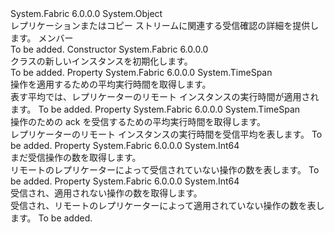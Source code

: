 <Type Name="RemoteReplicatorAcknowledgementDetail" FullName="System.Fabric.Query.RemoteReplicatorAcknowledgementDetail">
  <TypeSignature Language="C#" Value="public sealed class RemoteReplicatorAcknowledgementDetail" />
  <TypeSignature Language="ILAsm" Value=".class public auto ansi sealed beforefieldinit RemoteReplicatorAcknowledgementDetail extends System.Object" />
  <TypeSignature Language="DocId" Value="T:System.Fabric.Query.RemoteReplicatorAcknowledgementDetail" />
  <TypeSignature Language="VB.NET" Value="Public NotInheritable Class RemoteReplicatorAcknowledgementDetail" />
  <TypeSignature Language="F#" Value="type RemoteReplicatorAcknowledgementDetail = class" />
  <AssemblyInfo>
    <AssemblyName>System.Fabric</AssemblyName>
    <AssemblyVersion>6.0.0.0</AssemblyVersion>
  </AssemblyInfo>
  <Base>
    <BaseTypeName>System.Object</BaseTypeName>
  </Base>
  <Interfaces />
  <Docs>
    <summary>
            レプリケーションまたはコピー ストリームに関連する受信確認の詳細を提供します。 メンバー<see cref="T:System.Fabric.Query.RemoteReplicatorStatus" /></summary>
    <remarks>To be added.</remarks>
  </Docs>
  <Members>
    <Member MemberName=".ctor">
      <MemberSignature Language="C#" Value="public RemoteReplicatorAcknowledgementDetail ();" />
      <MemberSignature Language="ILAsm" Value=".method public hidebysig specialname rtspecialname instance void .ctor() cil managed" />
      <MemberSignature Language="DocId" Value="M:System.Fabric.Query.RemoteReplicatorAcknowledgementDetail.#ctor" />
      <MemberSignature Language="VB.NET" Value="Public Sub New ()" />
      <MemberType>Constructor</MemberType>
      <AssemblyInfo>
        <AssemblyName>System.Fabric</AssemblyName>
        <AssemblyVersion>6.0.0.0</AssemblyVersion>
      </AssemblyInfo>
      <Parameters />
      <Docs>
        <summary>
          <para><see cref="T:System.Fabric.Query.RemoteReplicatorAcknowledgementDetail" /> クラスの新しいインスタンスを初期化します。</para>
        </summary>
        <remarks>To be added.</remarks>
      </Docs>
    </Member>
    <Member MemberName="AverageApplyDuration">
      <MemberSignature Language="C#" Value="public TimeSpan AverageApplyDuration { get; }" />
      <MemberSignature Language="ILAsm" Value=".property instance valuetype System.TimeSpan AverageApplyDuration" />
      <MemberSignature Language="DocId" Value="P:System.Fabric.Query.RemoteReplicatorAcknowledgementDetail.AverageApplyDuration" />
      <MemberSignature Language="VB.NET" Value="Public ReadOnly Property AverageApplyDuration As TimeSpan" />
      <MemberSignature Language="F#" Value="member this.AverageApplyDuration : TimeSpan" Usage="System.Fabric.Query.RemoteReplicatorAcknowledgementDetail.AverageApplyDuration" />
      <MemberType>Property</MemberType>
      <AssemblyInfo>
        <AssemblyName>System.Fabric</AssemblyName>
        <AssemblyVersion>6.0.0.0</AssemblyVersion>
      </AssemblyInfo>
      <ReturnValue>
        <ReturnType>System.TimeSpan</ReturnType>
      </ReturnValue>
      <Docs>
        <summary>
            操作を適用するための平均実行時間を取得します。
            </summary>
        <value>
          <para>表す平均では、レプリケーターのリモート インスタンスの実行時間が適用されます。</para>
        </value>
        <remarks>To be added.</remarks>
      </Docs>
    </Member>
    <Member MemberName="AverageReceiveDuration">
      <MemberSignature Language="C#" Value="public TimeSpan AverageReceiveDuration { get; }" />
      <MemberSignature Language="ILAsm" Value=".property instance valuetype System.TimeSpan AverageReceiveDuration" />
      <MemberSignature Language="DocId" Value="P:System.Fabric.Query.RemoteReplicatorAcknowledgementDetail.AverageReceiveDuration" />
      <MemberSignature Language="VB.NET" Value="Public ReadOnly Property AverageReceiveDuration As TimeSpan" />
      <MemberSignature Language="F#" Value="member this.AverageReceiveDuration : TimeSpan" Usage="System.Fabric.Query.RemoteReplicatorAcknowledgementDetail.AverageReceiveDuration" />
      <MemberType>Property</MemberType>
      <AssemblyInfo>
        <AssemblyName>System.Fabric</AssemblyName>
        <AssemblyVersion>6.0.0.0</AssemblyVersion>
      </AssemblyInfo>
      <ReturnValue>
        <ReturnType>System.TimeSpan</ReturnType>
      </ReturnValue>
      <Docs>
        <summary>
            操作のための ack を受信するための平均実行時間を取得します。
            </summary>
        <value>
          <para>レプリケーターのリモート インスタンスの実行時間を受信平均を表します。</para>
        </value>
        <remarks>To be added.</remarks>
      </Docs>
    </Member>
    <Member MemberName="NotReceivedCount">
      <MemberSignature Language="C#" Value="public long NotReceivedCount { get; }" />
      <MemberSignature Language="ILAsm" Value=".property instance int64 NotReceivedCount" />
      <MemberSignature Language="DocId" Value="P:System.Fabric.Query.RemoteReplicatorAcknowledgementDetail.NotReceivedCount" />
      <MemberSignature Language="VB.NET" Value="Public ReadOnly Property NotReceivedCount As Long" />
      <MemberSignature Language="F#" Value="member this.NotReceivedCount : int64" Usage="System.Fabric.Query.RemoteReplicatorAcknowledgementDetail.NotReceivedCount" />
      <MemberType>Property</MemberType>
      <AssemblyInfo>
        <AssemblyName>System.Fabric</AssemblyName>
        <AssemblyVersion>6.0.0.0</AssemblyVersion>
      </AssemblyInfo>
      <ReturnValue>
        <ReturnType>System.Int64</ReturnType>
      </ReturnValue>
      <Docs>
        <summary>
            まだ受信操作の数を取得します。
            </summary>
        <value>
          <para>リモートのレプリケーターによって受信されていない操作の数を表します。</para>
        </value>
        <remarks>To be added.</remarks>
      </Docs>
    </Member>
    <Member MemberName="ReceivedAndNotAppliedCount">
      <MemberSignature Language="C#" Value="public long ReceivedAndNotAppliedCount { get; }" />
      <MemberSignature Language="ILAsm" Value=".property instance int64 ReceivedAndNotAppliedCount" />
      <MemberSignature Language="DocId" Value="P:System.Fabric.Query.RemoteReplicatorAcknowledgementDetail.ReceivedAndNotAppliedCount" />
      <MemberSignature Language="VB.NET" Value="Public ReadOnly Property ReceivedAndNotAppliedCount As Long" />
      <MemberSignature Language="F#" Value="member this.ReceivedAndNotAppliedCount : int64" Usage="System.Fabric.Query.RemoteReplicatorAcknowledgementDetail.ReceivedAndNotAppliedCount" />
      <MemberType>Property</MemberType>
      <AssemblyInfo>
        <AssemblyName>System.Fabric</AssemblyName>
        <AssemblyVersion>6.0.0.0</AssemblyVersion>
      </AssemblyInfo>
      <ReturnValue>
        <ReturnType>System.Int64</ReturnType>
      </ReturnValue>
      <Docs>
        <summary>
            受信され、適用されない操作の数を取得します。
            </summary>
        <value>
          <para>受信され、リモートのレプリケーターによって適用されていない操作の数を表します。</para>
        </value>
        <remarks>To be added.</remarks>
      </Docs>
    </Member>
  </Members>
</Type>